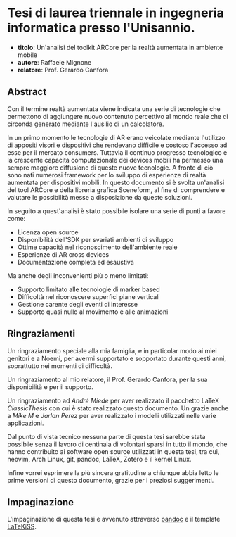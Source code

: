 # Tesi di laurea triennale in ingegneria informatica presso l'Unisannio.

- **titolo**: Un'analisi del toolkit ARCore per la realtà aumentata in ambiente mobile
- **autore**: Raffaele Mignone
- **relatore**: Prof. Gerardo Canfora

## Abstract


Con il termine realtà aumentata viene indicata una serie di tecnologie che permettono di aggiungere nuovo contenuto percettivo al mondo reale che ci circonda generato mediante l'ausilio di un calcolatore.

In un primo momento le tecnologie di AR erano veicolate mediante l'utilizzo di appositi visori e dispositivi che rendevano difficile e costoso l'accesso ad esse per il mercato consumers.
Tuttavia il continuo progresso tecnologico e la crescente capacità computazionale dei devices mobili ha permesso una sempre maggiore diffusione di queste nuove tecnologie.
A fronte di ciò sono nati numerosi framework per lo sviluppo di esperienze di realtà aumentata per dispositivi mobili.
In questo documento si è svolta un'analisi del tool ARCore e della libreria grafica Sceneform, al fine di comprendere e valutare le possibilità messe a disposizione da queste soluzioni.

In seguito a quest'analisi è stato possibile isolare una serie di punti a favore come:

- Licenza open source
- Disponibilità dell'SDK per svariati ambienti di sviluppo
- Ottime capacità nel riconoscimento dell'ambiente reale
- Esperienze di AR cross devices 
- Documentazione completa ed esaustiva

Ma anche degli inconvenienti più o meno limitati:

- Supporto limitato alle tecnologie di marker based
- Difficoltà nel riconoscere superfici piane verticali
- Gestione carente degli eventi di interesse
- Supporto quasi nullo al movimento e alle animazioni

## Ringraziamenti

Un ringraziamento speciale alla mia famiglia, e in particolar modo ai miei genitori e a Noemi, per avermi supportato e sopportato durante questi anni, soprattutto nei momenti di difficoltà.
  
Un ringraziamento al mio relatore, il Prof. Gerardo Canfora, per la sua disponibilità e per il supporto.

Un ringraziamento ad *André Miede* per aver realizzato il pacchetto LaTeX *ClassicThesis* con cui è stato realizzato questo documento. Un grazie anche a *Mike M* e *Jarlan Perez* per aver realizzato i modelli utilizzati nelle varie applicazioni.

Dal punto di vista tecnico nessuna parte di questa tesi sarebbe stata possibile senza il lavoro di centinaia di volontari sparsi in tutto il mondo, che hanno contribuito ai software open source utilizzati in questa tesi, tra cui, neovim, Arch Linux, git, pandoc, LaTeX, Zotero e il kernel Linux.

Infine vorrei esprimere la più sincera gratitudine a chiunque abbia letto le prime versioni di questo documento, grazie per i preziosi suggerimenti.

## Impaginazione

L'impaginazione di questa tesi è avvenuto attraverso [pandoc][] e il template [LaTeKiSS][latekiss].

[pandoc]: https://pandoc.org/

[latekiss]: https://github.com/norangebit/LaTeKiSS
